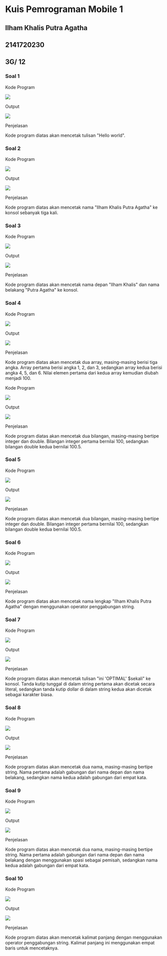 # Kuis Pemrograman Mobile 1

## Ilham Khalis Putra Agatha
## 2141720230
## 3G/ 12

### Soal 1
Kode Program

![](ss\s1.png)

Output

![](ss\h1.png)

Penjelasan

Kode program diatas akan mencetak tulisan "Hello world".
### Soal 2
Kode Program

![](ss\s2.png)

Output

![](ss\h2.png)

Penjelasan

Kode program diatas akan mencetak nama "Ilham Khalis Putra Agatha" ke konsol sebanyak tiga kali.
### Soal 3
Kode Program

![](ss\s3.png)

Output

![](ss\h3.png)

Penjelasan

Kode program diatas akan mencetak nama depan "Ilham Khalis" dan nama belakang "Putra Agatha" ke konsol.
### Soal 4
Kode Program

![](ss\s4.png)

Output

![](ss\h4.png)

Penjelasan

Kode program diatas akan mencetak dua array, masing-masing berisi tiga angka. Array pertama berisi angka 1, 2, dan 3, sedangkan array kedua berisi angka 4, 5, dan 6. Nilai elemen pertama dari kedua array kemudian diubah menjadi 100.

Kode Program

![](ss\s41.png)

Output

![](ss\h41.png)

Penjelasan

Kode program diatas akan mencetak dua bilangan, masing-masing bertipe integer dan double. Bilangan integer pertama bernilai 100, sedangkan bilangan double kedua bernilai 100.5.
### Soal 5
Kode Program

![](ss\s5.png)

Output

![](ss\h5.png)

Penjelasan

Kode program diatas akan mencetak dua bilangan, masing-masing bertipe integer dan double. Bilangan integer pertama bernilai 100, sedangkan bilangan double kedua bernilai 100.5.
### Soal 6
Kode Program

![](ss\s6.png)

Output

![](ss\h6.png)

Penjelasan

Kode program diatas akan mencetak nama lengkap "Ilham Khalis Putra Agatha" dengan menggunakan operator penggabungan string.
### Soal 7
Kode Program

![](ss\s7.png)

Output

![](ss\h7.png)

Penjelasan

Kode program diatas akan mencetak tulisan "ini 'OPTIMAL' $sekali" ke konsol. Tanda kutip tunggal di dalam string pertama akan dicetak secara literal, sedangkan tanda kutip dollar di dalam string kedua akan dicetak sebagai karakter biasa.
### Soal 8
Kode Program

![](ss\s8.png)

Output

![](ss\h8.png)

Penjelasan

Kode program diatas akan mencetak dua nama, masing-masing bertipe string. Nama pertama adalah gabungan dari nama depan dan nama belakang, sedangkan nama kedua adalah gabungan dari empat kata.
### Soal 9
Kode Program

![](ss\s9.png)

Output

![](ss\h9.png)

Penjelasan

Kode program diatas akan mencetak dua nama, masing-masing bertipe string. Nama pertama adalah gabungan dari nama depan dan nama belakang dengan menggunakan spasi sebagai pemisah, sedangkan nama kedua adalah gabungan dari empat kata.
### Soal 10
Kode Program

![](ss\s10.png)

Output

![](ss\h10.png)

Penjelasan

Kode program diatas akan mencetak kalimat panjang dengan menggunakan operator penggabungan string. Kalimat panjang ini menggunakan empat baris untuk mencetaknya.